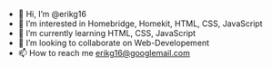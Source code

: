 - 👋 Hi, I’m @erikg16
- 👀 I’m interested in Homebridge, Homekit, HTML, CSS, JavaScript
- 🌱 I’m currently learning HTML, CSS, JavaScript
- 💞️ I’m looking to collaborate on Web-Developement
- 📫 How to reach me erikg16@googlemail.com

<!---
erikg16/erikg16 is a ✨ special ✨ repository because its `README.md` (this file) appears on your GitHub profile.
You can click the Preview link to take a look at your changes.
--->
